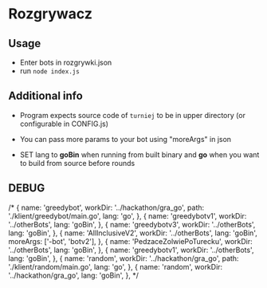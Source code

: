 # Rozgrywacz

## Usage

* Enter bots in rozgrywki.json
* run `node index.js`

## Additional info

* Program expects source code of `turniej` to be in upper directory (or configurable in CONFIG.js)
* You can pass more params to your bot using "moreArgs" in json 

* SET lang to **goBin** when running from built binary and **go** when you want to build from source before rounds

## DEBUG
  /*
  {
    name: 'greedybot',
    workDir: '../hackathon/gra_go',
    path: './klient/greedybot/main.go',
    lang: 'go',
  },
  {
    name: 'greedybotv1',
    workDir: '../otherBots',
    lang: 'goBin',
  },
  {
    name: 'greedybotv3',
    workDir: '../otherBots',
    lang: 'goBin',
  },
  {
    name: 'AllInclusiveV2',
    workDir: '../otherBots',
    lang: 'goBin',
    moreArgs: ['-bot', 'botv2'],
  },
  {
    name: 'PedzaceZolwiePoTurecku',
    workDir: '../otherBots',
    lang: 'goBin',
  },
  {
    name: 'greedybotv1',
    workDir: '../otherBots',
    lang: 'goBin',
  },
  {
    name: 'random',
    workDir: '../hackathon/gra_go',
    path: './klient/random/main.go',
    lang: 'go',
  },
  {
    name: 'random',
    workDir: '../hackathon/gra_go',
    lang: 'goBin',
  },
  */
